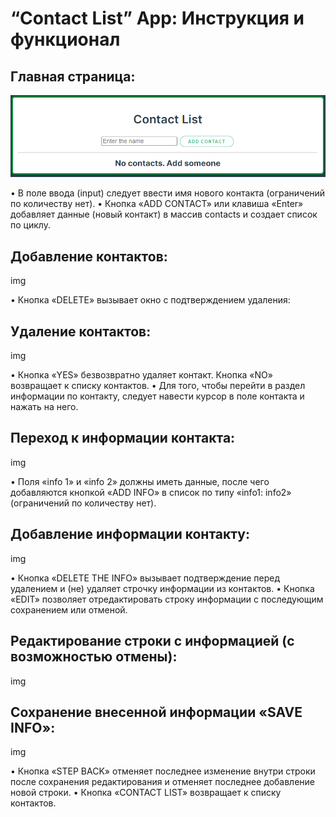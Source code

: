 # “Contact List” App: Инструкция и функционал

## Главная страница:

![Pic 1](img/1pic.png)

• В поле ввода (input) следует ввести имя нового контакта (ограничений по количеству нет).
• Кнопка «ADD CONTACT» или клавиша «Enter» добавляет данные (новый контакт) в массив contacts и создает список по циклу.

## Добавление контактов:

img

• Кнопка «DELETE» вызывает окно с подтверждением удаления:

## Удаление контактов:

img

• Кнопка «YES» безвозвратно удаляет контакт. Кнопка «NO» возвращает к списку контактов.
• Для того, чтобы перейти в раздел информации по контакту, следует навести курсор в поле контакта и нажать на него.

## Переход к информации контакта:

img

• Поля «info 1» и «info 2» должны иметь данные, после чего добавляются кнопкой «ADD INFO» в список по типу «info1: info2» (ограничений по количеству нет).

## Добавление информации контакту:

img

• Кнопка «DELETE THE INFO» вызывает подтверждение перед удалением и (не) удаляет строчку информации из контактов.
• Кнопка «EDIT» позволяет отредактировать строку информации с последующим сохранением или отменой.

## Редактирование строки с информацией (c возможностью отмены):

img

## Сохранение внесенной информации «SAVE INFO»:

img

• Кнопка «STEP BACK» отменяет последнее изменение внутри строки после сохранения редактирования и отменяет последнее добавление новой строки.
• Кнопка «CONTACT LIST» возвращает к списку контактов.
